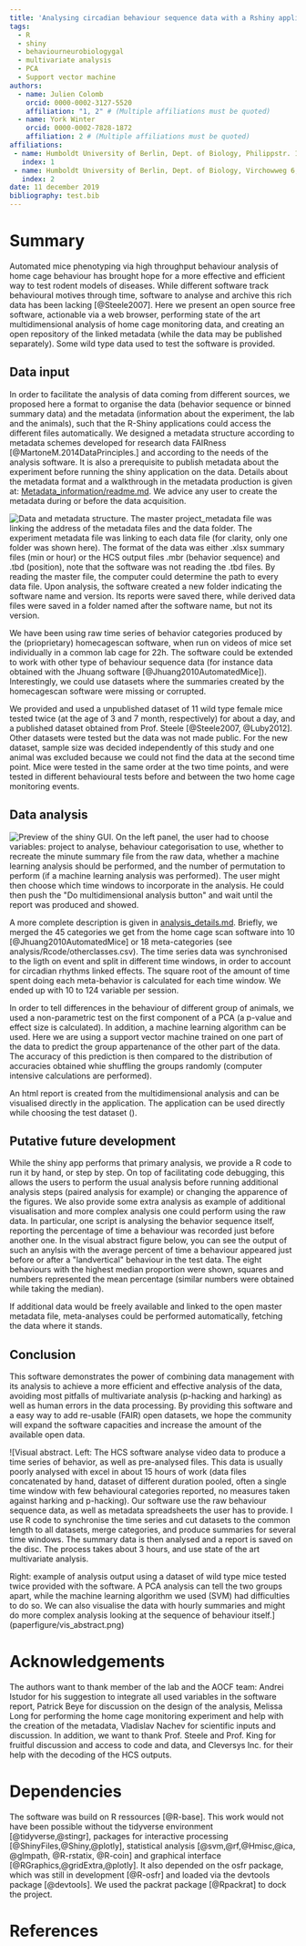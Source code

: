 ```yaml
---
title: 'Analysing circadian behaviour sequence data with a Rshiny application'
tags:
  - R
  - shiny
  - behaviourneurobiologygal
  - multivariate analysis
  - PCA
  - Support vector machine
authors:
  - name: Julien Colomb
    orcid: 0000-0002-3127-5520
    affiliation: "1, 2" # (Multiple affiliations must be quoted)
  - name: York Winter
    orcid: 0000-0002-7828-1872
    affiliation: 2 # (Multiple affiliations must be quoted)
affiliations:
 - name: Humboldt University of Berlin, Dept. of Biology, Philippstr. 13, 10099 Berlin, Germany
   index: 1
 - name: Humboldt University of Berlin, Dept. of Biology, Virchowweg 6, Berlin, 10117 Germany
   index: 2
date: 11 december 2019
bibliography: test.bib
---
```


# Summary

Automated mice phenotyping via high throughput behaviour analysis of home cage behaviour has brought hope for a more effective and efficient way to test rodent models of diseases. While different software track behavioural motives through time, software to analyse and archive this rich data has been lacking [@Steele2007].
Here we present an open source free software, actionable via a web browser, performing state of the art multidimensional analysis of home cage monitoring data, and creating an open repository of the linked metadata (while the data may be published separately). Some wild type data used to test the software is provided.

## Data input



In order to facilitate the analysis of data coming from different sources, we proposed here a format to organise the data (behavior sequence or binned summary data) and the metadata (information about the experiment, the lab and the animals), such that the R-Shiny applications could access the different files automatically. We  designed a metadata structure according to metadata schemes developed for research data FAIRness [@MartoneM.2014DataPrinciples.] and according to the needs of the analysis software. It is also a prerequisite to publish metadata about the experiment before running the shiny application on the data. Details about the metadata format and a walkthrough in the metadata production is given at: [Metadata_information/readme.md](Metadata_information/readme.md). We advice any user to create the metadata during or before the data acquisition.

![Data and metadata structure. The master project_metadata file was linking the address of the metadata files and the data folder. The experiment metadata file was linking to each data file (for clarity, only one folder was shown here). The format of the data was either .xlsx summary files (min or hour) or the HCS output files .mbr (behavior sequence) and .tbd (position), note that the software was not reading the .tbd files. By reading the master file, the computer could determine the path to every data file. Upon analysis, the software created a new folder indicating the software name and version. Its reports were saved there, while derived data files were saved in a folder named after the software name, but not its version.](paperfigure/tree-1.png)

We have been using raw time series of behavior categories produced by the (prioprietary) homecagescan software, when run on videos of mice set individually in a common lab cage for 22h. The software could be extended to work with other type of behaviour sequence data (for instance data obtained with the Jhuang software [@Jhuang2010AutomatedMice]). Interestingly, we could use datasets where the summaries created by the homecagescan software were missing or corrupted.
 
We provided and used a unpublished dataset of 11 wild type female mice tested twice (at the age of 3 and 7 month, respectively) for about a day, and a published dataset obtained from Prof. Steele [@Steele2007, @Luby2012]. Other datasets were tested but the data was not made public. For the new dataset, sample size was decided independently of this study and one animal was excluded because we could not find the data at the second time point. Mice were tested in the same order at the two time points, and were tested in different behavioural tests before and between the two home cage monitoring events.

## Data analysis

![Preview of the shiny GUI. On the left panel, the user had to choose variables: project to analyse, behaviour categorisation to use, whether to recreate the minute summary file from the raw data, whether a machine learning analysis should be performed, and the number of permutation to perform (if a machine learning analysis was performed). The user might then choose which time windows to incorporate in the analysis. He could then push the "Do multidimensional analysis button" and wait until the report was produced and showed.](paperfigure/shinyview.png)

A more complete description is given in [analysis_details.md](analysis_details.md). Briefly, we merged the 45 categories we get from the home cage scan software into 10 [@Jhuang2010AutomatedMice] or 18 meta-categories (see analysis/Rcode/otherclasses.csv). The time series data was synchronised to the ligth on event and split in different time windows, in order to account for circadian rhythms linked effects. The square root of the amount of time spent doing each meta-behavior is calculated for each time window. We ended up with 10 to 124 variable per session.

In order to tell differences in the behaviour of different group of animals, we used a non-parametric test on the first component of a PCA (a p-value and effect size is calculated). In addition, a machine learning algorithm can be used. Here we are using a support vector machine trained on one part of the data to predict the group appartenance of the other part of the data. The accuracy of this prediction is then compared to the distribution of accuracies obtained whie shuffling the groups randomly (computer intensive calculations are performed). 



An html report is created from the multidimensional analysis and can be visualised directly in the application. The application can be used directly while choosing the test dataset ().

## Putative future development

While the shiny app performs that primary analysis, we provide a R code to run it by hand, or step by step. On top of facilitating code debugging, this allows the users to perform the usual analysis before running additional analysis steps (paired analysis for example) or changing the apparence of the figures. We also provide some extra analysis as example of additional visualisation and more complex analysis one could perform using the raw data. In particular, one script is analysing the behavior sequence itself, reporting the percentage of time a behaviour was recorded just before another one. In the visual abstract figure below, you can see the output of such an anylsis with the average percent of time a behaviour appeared just before or after a "landvertical" behaviour in the test data. The eight behaviours with the highest median proportion were shown, squares and numbers represented the mean percentage (similar numbers were obtained while taking the median).

If additional data would be freely available and linked to the open master metadata file, meta-analyses could be performed automatically, fetching the data where it stands. 

## Conclusion

This software demonstrates the power of combining data management with its analysis to achieve a more efficient and effective analysis of the data, avoiding most pitfalls of multivariate analysis (p-hacking and harking) as well as human errors in the data processing. By providing this software and a easy way to add re-usable (FAIR) open datasets, we hope the community will expand the software capacities and increase the amount of the available open data.


![Visual abstract. Left: The HCS software analyse video data to produce a time series of behavior, as well as pre-analysed files. This data is usually poorly analysed with excel in about 15 hours of work (data files concatenated by hand, dataset of different duration pooled, often a single time window with few behavioural categories reported, no measures taken against harking and p-hacking). Our software use the raw behaviour sequence data, as well as metadata spreadsheets the user has to provide. I use R code to synchronise the time series and cut datasets to the common length to all datasets, merge categories, and produce summaries for several time windows. The summary data is then analysed and a report is saved on the disc. The process takes about 3 hours, and use state of the art multivariate analysis.

Right: example of analysis output using a dataset of wild type mice tested twice provided with the software. A PCA analysis can tell the two groups apart, while the machine learning algorithm we used (SVM) had difficulties to do so. We can also visualise the data with hourly summaries and might do more complex analysis looking at the sequence of behaviour itself.](paperfigure/vis_abstract.png)






# Acknowledgements

The authors want to thank member of the lab and the AOCF team: Andrei Istudor for his suggestion to integrate all used variables in the software report, Patrick Beye for discussion on the design of the analysis, Melissa Long for performing the home cage monitoring experiment and help with the creation of the metadata, Vladislav Nachev for scientific inputs and discussion. In addition, we want to thank Prof. Steele and Prof. King for fruitful discussion and access to code and data, and Cleversys Inc. for their help with the decoding of the HCS outputs.




# Dependencies

The software was build on R ressources [@R-base]. This work would not have been possible without the  tidyverse environment [@tidyverse,@stingr],  packages for interactive processing [@ShinyFiles,@Shiny,@plotly], statistical analysis [@svm,@rf,@Hmisc,@ica, @glmpath, @R-rstatix, @R-coin] and graphical interface [@RGraphics,@gridExtra,@plotly]. It also depended on the osfr package, which was still in development [@R-osfr] and loaded via the devtools package [@devtools]. We used the packrat package [@Rpackrat]  to dock the project.

# References